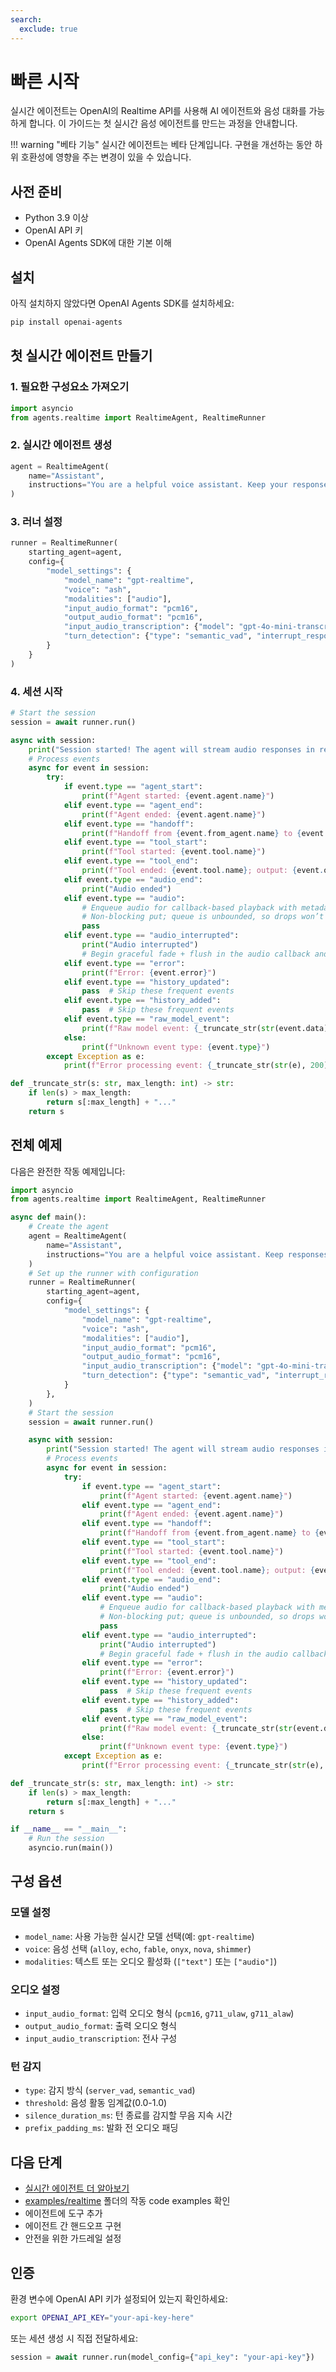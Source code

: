 ```yaml
---
search:
  exclude: true
---
```

# 빠른 시작

실시간 에이전트는 OpenAI의 Realtime API를 사용해 AI 에이전트와 음성 대화를 가능하게 합니다. 이 가이드는 첫 실시간 음성 에이전트를 만드는 과정을 안내합니다.

!!! warning "베타 기능"
실시간 에이전트는 베타 단계입니다. 구현을 개선하는 동안 하위 호환성에 영향을 주는 변경이 있을 수 있습니다.

## 사전 준비

-   Python 3.9 이상
-   OpenAI API 키
-   OpenAI Agents SDK에 대한 기본 이해

## 설치

아직 설치하지 않았다면 OpenAI Agents SDK를 설치하세요:

```bash
pip install openai-agents
```

## 첫 실시간 에이전트 만들기

### 1. 필요한 구성요소 가져오기

```python
import asyncio
from agents.realtime import RealtimeAgent, RealtimeRunner
```

### 2. 실시간 에이전트 생성

```python
agent = RealtimeAgent(
    name="Assistant",
    instructions="You are a helpful voice assistant. Keep your responses conversational and friendly.",
)
```

### 3. 러너 설정

```python
runner = RealtimeRunner(
    starting_agent=agent,
    config={
        "model_settings": {
            "model_name": "gpt-realtime",
            "voice": "ash",
            "modalities": ["audio"],
            "input_audio_format": "pcm16",
            "output_audio_format": "pcm16",
            "input_audio_transcription": {"model": "gpt-4o-mini-transcribe"},
            "turn_detection": {"type": "semantic_vad", "interrupt_response": True},
        }
    }
)
```

### 4. 세션 시작

```python
# Start the session
session = await runner.run()

async with session:
    print("Session started! The agent will stream audio responses in real-time.")
    # Process events
    async for event in session:
        try:
            if event.type == "agent_start":
                print(f"Agent started: {event.agent.name}")
            elif event.type == "agent_end":
                print(f"Agent ended: {event.agent.name}")
            elif event.type == "handoff":
                print(f"Handoff from {event.from_agent.name} to {event.to_agent.name}")
            elif event.type == "tool_start":
                print(f"Tool started: {event.tool.name}")
            elif event.type == "tool_end":
                print(f"Tool ended: {event.tool.name}; output: {event.output}")
            elif event.type == "audio_end":
                print("Audio ended")
            elif event.type == "audio":
                # Enqueue audio for callback-based playback with metadata
                # Non-blocking put; queue is unbounded, so drops won’t occur.
                pass
            elif event.type == "audio_interrupted":
                print("Audio interrupted")
                # Begin graceful fade + flush in the audio callback and rebuild jitter buffer.
            elif event.type == "error":
                print(f"Error: {event.error}")
            elif event.type == "history_updated":
                pass  # Skip these frequent events
            elif event.type == "history_added":
                pass  # Skip these frequent events
            elif event.type == "raw_model_event":
                print(f"Raw model event: {_truncate_str(str(event.data), 200)}")
            else:
                print(f"Unknown event type: {event.type}")
        except Exception as e:
            print(f"Error processing event: {_truncate_str(str(e), 200)}")

def _truncate_str(s: str, max_length: int) -> str:
    if len(s) > max_length:
        return s[:max_length] + "..."
    return s
```

## 전체 예제

다음은 완전한 작동 예제입니다:

```python
import asyncio
from agents.realtime import RealtimeAgent, RealtimeRunner

async def main():
    # Create the agent
    agent = RealtimeAgent(
        name="Assistant",
        instructions="You are a helpful voice assistant. Keep responses brief and conversational.",
    )
    # Set up the runner with configuration
    runner = RealtimeRunner(
        starting_agent=agent,
        config={
            "model_settings": {
                "model_name": "gpt-realtime",
                "voice": "ash",
                "modalities": ["audio"],
                "input_audio_format": "pcm16",
                "output_audio_format": "pcm16",
                "input_audio_transcription": {"model": "gpt-4o-mini-transcribe"},
                "turn_detection": {"type": "semantic_vad", "interrupt_response": True},
            }
        },
    )
    # Start the session
    session = await runner.run()

    async with session:
        print("Session started! The agent will stream audio responses in real-time.")
        # Process events
        async for event in session:
            try:
                if event.type == "agent_start":
                    print(f"Agent started: {event.agent.name}")
                elif event.type == "agent_end":
                    print(f"Agent ended: {event.agent.name}")
                elif event.type == "handoff":
                    print(f"Handoff from {event.from_agent.name} to {event.to_agent.name}")
                elif event.type == "tool_start":
                    print(f"Tool started: {event.tool.name}")
                elif event.type == "tool_end":
                    print(f"Tool ended: {event.tool.name}; output: {event.output}")
                elif event.type == "audio_end":
                    print("Audio ended")
                elif event.type == "audio":
                    # Enqueue audio for callback-based playback with metadata
                    # Non-blocking put; queue is unbounded, so drops won’t occur.
                    pass
                elif event.type == "audio_interrupted":
                    print("Audio interrupted")
                    # Begin graceful fade + flush in the audio callback and rebuild jitter buffer.
                elif event.type == "error":
                    print(f"Error: {event.error}")
                elif event.type == "history_updated":
                    pass  # Skip these frequent events
                elif event.type == "history_added":
                    pass  # Skip these frequent events
                elif event.type == "raw_model_event":
                    print(f"Raw model event: {_truncate_str(str(event.data), 200)}")
                else:
                    print(f"Unknown event type: {event.type}")
            except Exception as e:
                print(f"Error processing event: {_truncate_str(str(e), 200)}")

def _truncate_str(s: str, max_length: int) -> str:
    if len(s) > max_length:
        return s[:max_length] + "..."
    return s

if __name__ == "__main__":
    # Run the session
    asyncio.run(main())
```

## 구성 옵션

### 모델 설정

-   `model_name`: 사용 가능한 실시간 모델 선택(예: `gpt-realtime`)
-   `voice`: 음성 선택 (`alloy`, `echo`, `fable`, `onyx`, `nova`, `shimmer`)
-   `modalities`: 텍스트 또는 오디오 활성화 (`["text"]` 또는 `["audio"]`)

### 오디오 설정

-   `input_audio_format`: 입력 오디오 형식 (`pcm16`, `g711_ulaw`, `g711_alaw`)
-   `output_audio_format`: 출력 오디오 형식
-   `input_audio_transcription`: 전사 구성

### 턴 감지

-   `type`: 감지 방식 (`server_vad`, `semantic_vad`)
-   `threshold`: 음성 활동 임계값(0.0-1.0)
-   `silence_duration_ms`: 턴 종료를 감지할 무음 지속 시간
-   `prefix_padding_ms`: 발화 전 오디오 패딩

## 다음 단계

-   [실시간 에이전트 더 알아보기](guide.md)
-   [examples/realtime](https://github.com/openai/openai-agents-python/tree/main/examples/realtime) 폴더의 작동 code examples 확인
-   에이전트에 도구 추가
-   에이전트 간 핸드오프 구현
-   안전을 위한 가드레일 설정

## 인증

환경 변수에 OpenAI API 키가 설정되어 있는지 확인하세요:

```bash
export OPENAI_API_KEY="your-api-key-here"
```

또는 세션 생성 시 직접 전달하세요:

```python
session = await runner.run(model_config={"api_key": "your-api-key"})
```